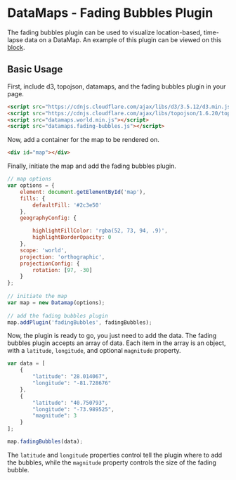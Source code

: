 # DataMaps - Fading Bubbles Plugin

The fading bubbles plugin can be used to visualize location-based, time-lapse data on a DataMap. An example of this plugin can be viewed on this [block](http://bl.ocks.org/mitch-seymour/ba096bc96ff6fe6e66c5).

## Basic Usage ##
First, include d3, topojson, datamaps, and the fading bubbles plugin in your page.

```html
<script src="https://cdnjs.cloudflare.com/ajax/libs/d3/3.5.12/d3.min.js"></script>
<script src="https://cdnjs.cloudflare.com/ajax/libs/topojson/1.6.20/topojson.min.js"></script>
<script src="datamaps.world.min.js"></script>
<script src="datamaps.fading-bubbles.js"></script>
```
Now, add a container for the map to be rendered on.

```html
<div id="map"></div>
```

Finally, initiate the map and add the fading bubbles plugin.

```js
// map options
var options = {
    element: document.getElementById('map'),
    fills: {
        defaultFill: '#2c3e50'
    },
    geographyConfig: {

        highlightFillColor: 'rgba(52, 73, 94, .9)',
        highlightBorderOpacity: 0
    },
    scope: 'world',
    projection: 'orthographic',
    projectionConfig: {
        rotation: [97, -30]
    }
};
        
// initiate the map    
var map = new Datamap(options);
            
// add the fading bubbles plugin
map.addPlugin('fadingBubbles', fadingBubbles);
```

Now, the plugin is ready to go, you just need to add the data. The fading bubbles plugin accepts an array of data. Each item in the array is an object, with a `latitude`, `longitude`, and optional `magnitude` property.

```js
var data = [
    {
        "latitude": "28.014067",
        "longitude": "-81.728676"
    },
    {
        "latitude": "40.750793",
        "longitude": "-73.989525",
        "magnitude": 3
    }
];

map.fadingBubbles(data);
```
  
The `latitude` and `longitude` properties control tell the plugin where to add the bubbles, while the `magnitude` property controls the size of the fading bubble.
